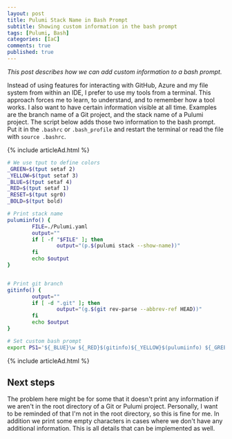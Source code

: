 ```yaml
---
layout: post
title: Pulumi Stack Name in Bash Prompt
subtitle: Showing custom information in the bash prompt
tags: [Pulumi, Bash]
categories: [IaC]
comments: true
published: true
---
```


*This post describes how we can add custom information to a bash prompt.*

Instead of using features for interacting with GitHub, Azure and my file system from within an IDE, I prefer to use my tools from a terminal. This approach forces me to learn, to understand, and to remember how a tool works. I also want to have certain information visible at all time. Examples are the branch name of a Git project, and the stack name of a Pulumi project. The script below adds those two information to the bash prompt. Put it in the `.bashrc` or `.bash_profile` and restart the terminal or read the file with `source .bashrc`.

{% include articleAd.html %}

```bash
# We use tput to define colors
_GREEN=$(tput setaf 2)
_YELLOW=$(tput setaf 3)
_BLUE=$(tput setaf 4)
_RED=$(tput setaf 1)
_RESET=$(tput sgr0)
_BOLD=$(tput bold)

# Print stack name
pulumiinfo() {
        FILE=./Pulumi.yaml
        output=""
        if [ -f "$FILE" ]; then
                output="(p.$(pulumi stack --show-name))"
        fi
        echo $output
}


# Print git branch
gitinfo() {
        output=""
        if [ -d ".git" ]; then 
                output="(g.$(git rev-parse --abbrev-ref HEAD))"
        fi
        echo $output
}

# Set custom bash prompt
export PS1='${_BLUE}\w ${_RED}$(gitinfo)${_YELLOW}$(pulumiinfo) ${_GREEN} ${_BOLD}$ ${_RESET}'
```

{% include articleAd.html %}

## Next steps
The problem here might be for some that it doesn't print any information if we aren't in the root directory of a Git or Pulumi project. Personally, I want to be reminded of that I'm not in the root directory, so this is fine for me. In addition we print some empty characters in cases where we don't have any additional information. This is all details that can be implemented as well.
